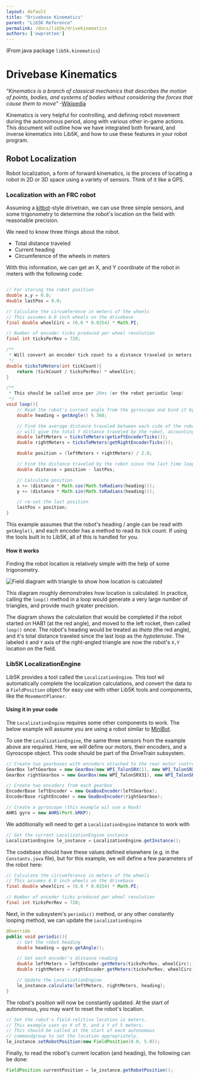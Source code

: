 ```yaml
---
layout: default
title: "Drivebase Kinematics"
parent: "Lib5K Reference"
permalink: /docs/lib5k/drivekinematics
authors: ['ewpratten']
---
```

(From java package `lib5k.kinematics`)

# Drivebase Kinematics
*"Kinematics is a branch of classical mechanics that describes the motion of points, bodies, and systems of bodies without considering the forces that cause them to move"* -[Wikipedia](https://www.google.com/url?sa=t&rct=j&q=&esrc=s&source=web&cd=36&cad=rja&uact=8&ved=2ahUKEwjEn-br7rjlAhWLVN8KHd5XAhcQmhMwI3oECAwQAg&url=https%3A%2F%2Fen.wikipedia.org%2Fwiki%2FKinematics&usg=AOvVaw3YJtWrMC7FfLS617mwvRLg)

Kinematics is very helpful for controlling, and defining robot movement during the autonomous period, along with various other in-game actions. This document will outline how we have integrated both forward, and inverse kinematics into Lib5K, and how to use these features in your robot program.

## Robot Localization
Robot localization, a form of forward kinematics, is the process of locating a robot in 2D or 3D space using a variety of sensors. Think of it like a GPS.

### Localization with an FRC robot
Assuming a [kitbot](https://www.andymark.com/products/am14u3-kop-chassis)-style drivetrain, we can use three simple sensors, and some trigonometry to determine the robot's location on the field with reasonable precision.

We need to know three things about the robot.
 - Total distance traveled
 - Current heading
 - Circumference of the wheels in meters

With this information, we can get an X, and Y coordinate of the robot in meters with the following code:
```java

// For storing the robot position
double x,y = 0.0;
double lastPos = 0.0;

// Calculate the circumference in meters of the wheels
// This assumes 6.0 inch wheels on the drivebase
final double wheelCirc = (6.0 * 0.0254) * Math.PI;

// Number of encoder ticks produced per wheel revolution
final int ticksPerRev = 720;

/**
 * Will convert an encoder tick count to a distance traveled in meters
 */
double ticksToMeters(int tickCount){
    return (tickCount / ticksPerRev) * wheelCirc;
}

/**
 * This should be called once per 20ms (or the robot periodic loop)
 */
void loop(){
    // Read the robot's current angle from the gyroscope and bind it by 360 degrees
    double heading = getAngle() % 360;

    // Find the average distance traveled between each side of the robot. This
    // will give the total Y distance traveled by the robot, accounting for rotation
    double leftMeters = ticksToMeters(getLeftEncoderTicks());
    double rightMeters = ticksToMeters(getRightEncoderTicks());

    double position = (leftMeters + rightMeters) / 2.0;

    // Find the distance traveled by the robot since the last time loop() was called
    double distance = position - lastPos;

    // Calculate position
    x += (distance * Math.cos(Math.toRadians(heading)));
    y += (distance * Math.sin(Math.toRadians(heading)));

    // re-set the last position
    lastPos = position;
}

```

This example assumes that the robot's heading / angle can be read with `getAngle()`, and each encoder has a method to read its tick count. If using the tools built in to Lib5K, all of this is handled for you.

#### How it works
Finding the robot location is relatively simple with the help of some trigonometry. 

![Field diagram with triangle to show how location is calculated](/webdocs/assets/img/loc-diag.jpg)

This diagram roughly demonstrates how location is calculated. In practice, calling the `loop()` method in a loop would generate a very large number of triangles, and provide much greater precision.

The diagram shows the calculation that would be completed if the robot started on HAB1 (at the red angle), and moved to the left rocket, then called `loop()` once. The robot's heading would be treated as *theta* (the red angle), and it's total distance traveled since the last loop as the *hypotenuse*. The labeled `X` and `Y` axis of the right-angled triangle are now the robot's `X,Y` location on the field.

### Lib5K LocalizationEngine
Lib5K provides a tool called the `LocalizationEngine`. This tool wil automatically complete the localization calculations, and convert the data to a `FieldPosition` object for easy use with other Lib5K tools and components, like the `MovementPlanner`.

#### Using it in your code
The `LocalizationEngine` requires some other components to work. The below example will assume you are using a robot similar to [MiniBot](/webdocs/docs/robots/minibot).

To use the `LocalizationEngine`, the same three sensors from the example above are required. Here, we will define our motors, their encoders, and a Gyroscope object. This code should be part of the DriveTrain subsystem.
```java
// Create two gearboxes with encoders attached to the rear motor controllers
GearBox leftGearbox = new GearBox(new WPI_TalonSRX(1), new WPI_TalonSRX(2), true);
GearBox rightGearbox = new GearBox(new WPI_TalonSRX31), new WPI_TalonSRX(4), true);

// Create two encoders from each gearbox
EncoderBase leftEncoder = new GeaBoxEncoder(leftGearbox);
EncoderBase rightEncoder = new GeaBoxEncoder(rightGearbox);

// Create a gyroscope (this example wil use a NavX)
AHRS gyro = new AHRS(Port.kMXP);
```

We additionally will need to get a `LocalizationEngine` instance to work with
```java
// Get the current LocalizationEngine instance
LocalizationEngine le_instance = LocalizationEngine.getInstance();
```

The codebase should have these values defined elsewhere (e.g. in the `Constants.java` file), but for this example, we will define a few parameters of the robot here:
```java
// Calculate the circumference in meters of the wheels
// This assumes 6.0 inch wheels on the drivebase
final double wheelCirc = (6.0 * 0.0254) * Math.PI;

// Number of encoder ticks produced per wheel revolution
final int ticksPerRev = 720;
```

Next, in the subsystem's `periodic()` method, or any other constantly looping method, we can update the `LocalizationEngine`
```java
@Override 
public void periodic(){
    // Get the robot heading
    double heading = gyro.getAngle();

    // Get each encoder's distance reading
    double leftMeters = leftEncoder.getMeters(ticksPerRev, wheelCirc);
    double rightMeters = rightEncoder.getMeters(ticksPerRev, wheelCirc);

    // Update the LocalizationEngine
    le_instance.calculate(leftMeters, rightMeters, heading);
}
```

The robot's position will now be constantly updated. At the start of autonomous, you may want to reset the robot's location. 
```java
// Set the robot's field-relitive location in meters.
// This example uses an X of 0, and a Y of 5 meters.
// This should be called at the start of each autonomous
// commandgroup to set the location appropriately.
le_instance.setRobotPosition(new FieldPosition(0.0, 5.0));
```

Finally, to read the robot's current location (and heading), the following can be done:
```java
FieldPosition currentPosition = le_instance.getRobotPosition();
```